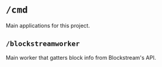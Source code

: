 # `/cmd`

Main applications for this project.

## `/blockstreamworker`

Main worker that gatters block info from Blockstream's API.
